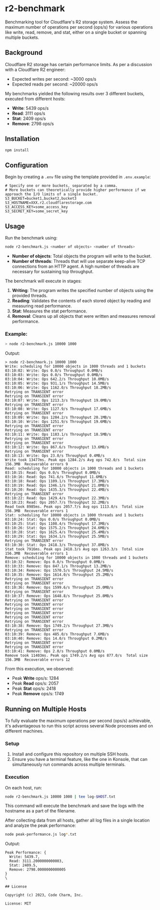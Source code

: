 # r2-benchmark

Benchmarking tool for Cloudflare's R2 storage system. Assess the maximum number of operations per second (ops/s) for various operations like write, read, remove, and stat, either on a single bucket or spanning multiple buckets.

## Background

Cloudflare R2 storage has certain performance limits. As per a discussion with a Cloudflare R2 engineer:
- Expected writes per second: ~3000 ops/s
- Expected reads per second: ~20000 ops/s

My benchmarks yielded the following results over 3 different buckets, executed from different hosts:
- **Write**: 5439 ops/s
- **Read**: 3111 ops/s
- **Stat**: 2409 ops/s
- **Remove**: 2798 ops/s

## Installation

```bash
npm install
```

## Configuration

Begin by creating a `.env` file using the template provided in `.env.example`:

```plaintext
# Specify one or more buckets, separated by a comma.
# More buckets can theoretically provide higher performance if we approach the I/O limits of a single bucket.
S3_BUCKET=bucket1,bucket2,bucket3
S3_HOSTNAME=XXX.r2.cloudflarestorage.com
S3_ACCESS_KEY=some_access_key
S3_SECRET_KEY=some_secret_key
```

## Usage

Run the benchmark using:

```bash
node r2-benchmark.js <number of objects> <number of threads>
```

- **Number of objects**: Total objects the program will write to the bucket.
- **Number of threads**: Threads that will use separate keep-alive TCP connections from an HTTP agent. A high number of threads are necessary for sustaining top throughput.

The benchmark will execute in stages:
1. **Writing**: The program writes the specified number of objects using the provided threads.
2. **Reading**: Validates the contents of each stored object by reading and measuring read performance.
3. **Stat**: Measures the stat performance.
4. **Removal**: Cleans up all objects that were written and measures removal performance.

### Example:

```bash
> node r2-benchmark.js 10000 1000
```

Output:

```plaintext
> node r2-benchmark.js 10000 1000
Write: scheduling for 10000 objects in 1000 threads and 1 buckets
03:10:02: Write: Ops 0.0/s Throughput 0.0MB/s
03:10:03: Write: Ops 0.0/s Throughput 0.0MB/s
03:10:04: Write: Ops 642.2/s Throughput 10.0MB/s
03:10:05: Write: Ops 931.1/s Throughput 14.5MB/s
03:10:06: Write: Ops 1162.0/s Throughput 18.2MB/s
Retrying on TRANSIENT error
Retrying on TRANSIENT error
03:10:07: Write: Ops 1213.3/s Throughput 19.0MB/s
Retrying on TRANSIENT error
03:10:08: Write: Ops 1127.9/s Throughput 17.6MB/s
Retrying on TRANSIENT error
03:10:09: Write: Ops 1284.2/s Throughput 20.1MB/s
03:10:10: Write: Ops 1251.9/s Throughput 19.6MB/s
Retrying on TRANSIENT error
Retrying on TRANSIENT error
03:10:11: Write: Ops 1183.1/s Throughput 18.5MB/s
Retrying on TRANSIENT error
Retrying on TRANSIENT error
03:10:12: Write: Ops 867.6/s Throughput 13.6MB/s
Retrying on TRANSIENT error
03:10:13: Write: Ops 23.0/s Throughput 0.4MB/s
Write took 13477ms. Peak ops 1284.2/s Avg ops 742.0/s  Total size 156.3MB  Recoverable errors 9
Read: scheduling for 10000 objects in 1000 threads and 1 buckets
03:10:15: Read: Ops 0.0/s Throughput 0.0MB/s
03:10:16: Read: Ops 741.6/s Throughput 11.6MB/s
03:10:18: Read: Ops 1109.1/s Throughput 17.3MB/s
03:10:19: Read: Ops 1346.1/s Throughput 21.0MB/s
03:10:20: Read: Ops 1435.3/s Throughput 22.4MB/s
Retrying on TRANSIENT error
03:10:22: Read: Ops 1429.4/s Throughput 22.3MB/s
03:10:23: Read: Ops 2057.7/s Throughput 32.2MB/s
Read took 8985ms. Peak ops 2057.7/s Avg ops 1113.0/s  Total size 156.3MB  Recoverable errors 1
Stat: scheduling for 10000 objects in 1000 threads and 1 buckets
03:10:24: Stat: Ops 0.0/s Throughput 0.0MB/s
03:10:25: Stat: Ops 1108.4/s Throughput 17.3MB/s
03:10:26: Stat: Ops 1575.2/s Throughput 24.6MB/s
03:10:28: Stat: Ops 1625.4/s Throughput 25.4MB/s
03:10:29: Stat: Ops 1634.1/s Throughput 25.5MB/s
Retrying on TRANSIENT error
03:10:30: Stat: Ops 2418.3/s Throughput 37.8MB/s
Stat took 7916ms. Peak ops 2418.3/s Avg ops 1263.3/s  Total size 156.3MB  Recoverable errors 1
Remove: scheduling for 10000 objects in 1000 threads and 1 buckets
03:10:32: Remove: Ops 0.0/s Throughput 0.0MB/s
03:10:33: Remove: Ops 847.1/s Throughput 13.2MB/s
03:10:34: Remove: Ops 1570.5/s Throughput 24.5MB/s
03:10:35: Remove: Ops 1614.0/s Throughput 25.2MB/s
Retrying on TRANSIENT error
Retrying on TRANSIENT error
03:10:36: Remove: Ops 1599.6/s Throughput 25.0MB/s
Retrying on TRANSIENT error
03:10:37: Remove: Ops 1648.8/s Throughput 25.8MB/s
Retrying on TRANSIENT error
Retrying on TRANSIENT error
Retrying on TRANSIENT error
Retrying on TRANSIENT error
Retrying on TRANSIENT error
Retrying on TRANSIENT error
03:10:38: Remove: Ops 1749.2/s Throughput 27.3MB/s
Retrying on TRANSIENT error
03:10:39: Remove: Ops 485.0/s Throughput 7.6MB/s
03:10:40: Remove: Ops 14.0/s Throughput 0.2MB/s
Retrying on TRANSIENT error
Retrying on TRANSIENT error
03:10:41: Remove: Ops 2.0/s Throughput 0.0MB/s
Remove took 11403ms. Peak ops 1749.2/s Avg ops 877.0/s  Total size 156.3MB  Recoverable errors 12
```

From this execution, we observed:
- Peak **Write** ops/s: 1284
- Peak **Read** ops/s: 2057
- Peak **Stat** ops/s: 2418
- Peak **Remove** ops/s: 1749

## Running on Multiple Hosts

To fully evaluate the maximum operations per second (ops/s) achievable, it's advantageous to run this script across several Node processes and on different machines.

### Setup

1. Install and configure this repository on multiple SSH hosts.
2. Ensure you have a terminal feature, like the one in Konsole, that can simultaneously run commands across multiple terminals.

### Execution

On each host, run:

```bash
node r2-benchmark.js 10000 1000 | tee log-$HOST.txt
```

This command will execute the benchmark and save the logs with the hostname as a part of the filename.

After collecting data from all hosts, gather all log files in a single location and analyze the peak performance:

```bash
node peak-performance.js log*.txt
```

Output:

```plaintext
Peak Performance: {
  Write: 5439.7,
  Read: 3111.2000000000003,
  Stat: 2409.5,
  Remove: 2798.0000000000005
}
\

## License

Copyright (c) 2023, Code Charm, Inc.

License: MIT
